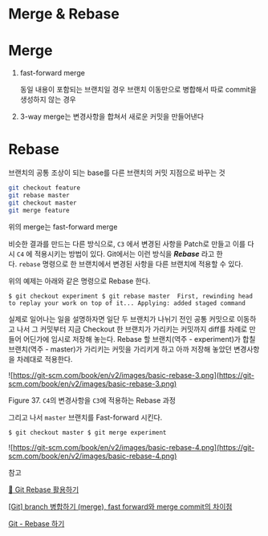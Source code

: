 # Merge & Rebase

# Merge

1. fast-forward merge

    동일 내용이 포함되는 브랜치일 경우 브랜치 이동만으로 병합해서 따로 commit을 생성하지 않는 경우 

2. 3-way merge는 변경사항을 합쳐서 새로운 커밋을 만들어낸다 

# Rebase

브랜치의 공통 조상이 되는 base를 다른 브랜치의 커밋 지점으로 바꾸는 것 

```bash
git checkout feature
git rebase master
git checkout master
git merge feature 
```

위의 merge는 fast-forward merge

비슷한 결과를 만드는 다른 방식으로, `C3` 에서 변경된 사항을 Patch로 만들고 이를 다시 `C4` 에 적용시키는 방법이 있다. Git에서는 이런 방식을 ***Rebase*** 라고 한다. `rebase` 명령으로 한 브랜치에서 변경된 사항을 다른 브랜치에 적용할 수 있다.

위의 예제는 아래와 같은 명령으로 Rebase 한다.

`$ git checkout experiment
$ git rebase master 
First, rewinding head to replay your work on top of it...
Applying: added staged command`

실제로 일어나는 일을 설명하자면 일단 두 브랜치가 나뉘기 전인 공통 커밋으로 이동하고 나서 그 커밋부터 지금 Checkout 한 브랜치가 가리키는 커밋까지 diff를 차례로 만들어 어딘가에 임시로 저장해 놓는다. Rebase 할 브랜치(역주 - experiment)가 합칠 브랜치(역주 - master)가 가리키는 커밋을 가리키게 하고 아까 저장해 놓았던 변경사항을 차례대로 적용한다.

![https://git-scm.com/book/en/v2/images/basic-rebase-3.png](https://git-scm.com/book/en/v2/images/basic-rebase-3.png)

Figure 37. `C4`의 변경사항을 `C3`에 적용하는 Rebase 과정

그리고 나서 `master` 브랜치를 Fast-forward 시킨다.

`$ git checkout master
$ git merge experiment`

![https://git-scm.com/book/en/v2/images/basic-rebase-4.png](https://git-scm.com/book/en/v2/images/basic-rebase-4.png)

참고 

[🎢 Git Rebase 활용하기](https://velog.io/@godori/Git-Rebase)

[[Git] branch 병합하기 (merge), fast forward와 merge commit의 차이점](https://yuja-kong.tistory.com/51)

[Git - Rebase 하기](https://git-scm.com/book/ko/v2/Git-%EB%B8%8C%EB%9E%9C%EC%B9%98-Rebase-%ED%95%98%EA%B8%B0)
